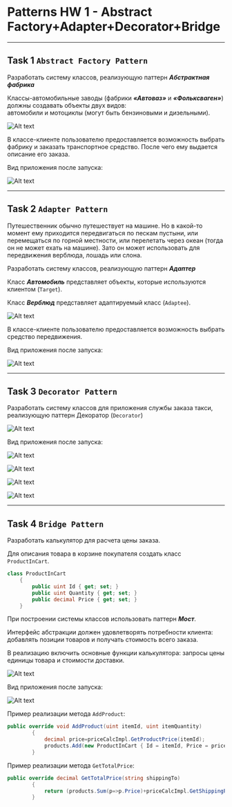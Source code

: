 # Patterns HW 1 - Abstract Factory+Adapter+Decorator+Bridge
***
## Task 1 `Abstract Factory Pattern`

Разработать систему классов, реализующую паттерн ***Абстрактная фабрика***


Классы-автомобильные заводы (фабрики ***«Автоваз»*** и ***«Фольксваген»***) должны создавать объекты двух видов:   
автомобили и мотоциклы (могут быть бензиновыми  и дизельными).

![Alt text](/Task/Image/1.PNG?raw=true "UML паттерн AbstractFactory")

В классе-клиенте пользователю предоставляется возможность выбрать фабрику и заказать транспортное средство. После чего ему выдается описание его заказа.

Вид приложения после запуска:

![Alt text](/Task/Image/2.PNG?raw=true "Вид приложения после запуска")

***
## Task 2 `Adapter Pattern`

Путешественник обычно путешествует на машине. Но в какой-то момент ему приходится передвигаться по пескам пустыни, или перемещаться по горной местности, или перелетать через океан (тогда он не может ехать на машине). Зато он может использовать для передвижения верблюда, лошадь или слона.

 
Разработать систему классов, реализующую паттерн ***Адаптер***


Класс ***Автомобиль*** представляет объекты, которые используются клиентом (`Target`).


Класс ***Верблюд*** представляет адаптируемый класс (`Adaptee`).

![Alt text](/Task/Image/3.PNG?raw=true "UML паттерн Adapter")

В классе-клиенте пользователю предоставляется возможность выбрать средство передвижения.

Вид приложения после запуска:

![Alt text](/Task/Image/4.PNG?raw=true "Вид приложения после запуска")

***
## Task 3 `Decorator Pattern`

Разработать систему классов для приложения службы заказа такси, реализующую паттерн Декоратор (`Decorator`)

![Alt text](/Task/Image/5.PNG?raw=true "UML паттерн Decorator")

Вид приложения после запуска:

![Alt text](/Task/Image/6.PNG?raw=true "Вид приложения после запуска")

![Alt text](/Task/Image/7.PNG?raw=true "Вид приложения после запуска")

![Alt text](/Task/Image/8.PNG?raw=true "Вид приложения после запуска")

![Alt text](/Task/Image/9.PNG?raw=true "Вид приложения после запуска")

***
## Task 4 `Bridge Pattern`

Разработать калькулятор для расчета цены заказа.


Для описания товара в корзине покупателя создать класс `ProductInCart`. 
```C#
class ProductInCart
    {
        public uint Id { get; set; }
        public uint Quantity { get; set; }
        public decimal Price { get; set; }
    }
```

При построении системы классов использовать паттерн ***Мост***. 

Интерфейс абстракции должен удовлетворять потребности клиента: добавлять позиции товаров и получать стоимость всего заказа.
 

В реализацию включить основные функции калькулятора: запросы цены единицы товара и стоимости доставки.

![Alt text](/Task/Image/10.PNG?raw=true "UML паттерн Bridge")

Вид приложения после запуска:

![Alt text](/Task/Image/11.PNG?raw=true "Вид приложения после запуска")


Пример реализации метода `AddProduct`:
```C#
public override void AddProduct(uint itemId, uint itemQuantity)
        {
            decimal price=priceCalcImpl.GetProductPrice(itemId);
            products.Add(new ProductInCart { Id = itemId, Price = price, Quantity = itemQuantity });
        }
```

Пример реализации метода `GetTotalPrice`:
```C#
public override decimal GetTotalPrice(string shippingTo)
        {
            return (products.Sum(p=>p.Price)+priceCalcImpl.GetShippingPrice(shippingTo));
        }
```
